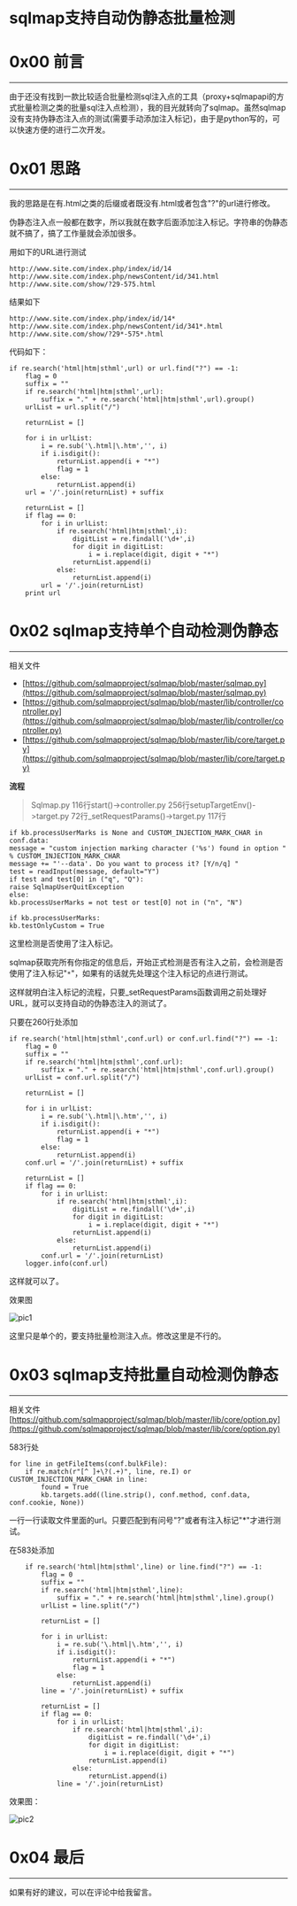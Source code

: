 # sqlmap支持自动伪静态批量检测

0x00 前言
=======

* * *

由于还没有找到一款比较适合批量检测sql注入点的工具（proxy+sqlmapapi的方式批量检测之类的批量sql注入点检测），我的目光就转向了sqlmap。虽然sqlmap没有支持伪静态注入点的测试(需要手动添加注入标记)，由于是python写的，可以快速方便的进行二次开发。

0x01 思路
=======

* * *

我的思路是在有.html之类的后缀或者既没有.html或者包含"?"的url进行修改。

伪静态注入点一般都在数字，所以我就在数字后面添加注入标记。字符串的伪静态就不搞了，搞了工作量就会添加很多。

用如下的URL进行测试

```
http://www.site.com/index.php/index/id/14
http://www.site.com/index.php/newsContent/id/341.html
http://www.site.com/show/?29-575.html

```

结果如下

```
http://www.site.com/index.php/index/id/14*
http://www.site.com/index.php/newsContent/id/341*.html
http://www.site.com/show/?29*-575*.html

```

代码如下：

```
if re.search('html|htm|sthml',url) or url.find("?") == -1:
    flag = 0
    suffix = ""
    if re.search('html|htm|sthml',url):
        suffix = "." + re.search('html|htm|sthml',url).group()
    urlList = url.split("/")

    returnList = []

    for i in urlList:
        i = re.sub('\.html|\.htm','', i)
        if i.isdigit():
            returnList.append(i + "*")
            flag = 1
        else:
            returnList.append(i)
    url = '/'.join(returnList) + suffix

    returnList = []
    if flag == 0:
        for i in urlList:
            if re.search('html|htm|sthml',i):
                digitList = re.findall('\d+',i)
                for digit in digitList:
                    i = i.replace(digit, digit + "*")
                returnList.append(i)
            else:
                returnList.append(i)
        url = '/'.join(returnList)    
    print url

```

0x02 sqlmap支持单个自动检测伪静态
======================

* * *

相关文件

*   [https://github.com/sqlmapproject/sqlmap/blob/master/sqlmap.py](https://github.com/sqlmapproject/sqlmap/blob/master/sqlmap.py)
*   [https://github.com/sqlmapproject/sqlmap/blob/master/lib/controller/controller.py](https://github.com/sqlmapproject/sqlmap/blob/master/lib/controller/controller.py)
*   [https://github.com/sqlmapproject/sqlmap/blob/master/lib/core/target.py](https://github.com/sqlmapproject/sqlmap/blob/master/lib/core/target.py)

**流程**

> Sqlmap.py 116行start()->controller.py 256行setupTargetEnv()->target.py 72行_setRequestParams()->target.py 117行

```
if kb.processUserMarks is None and CUSTOM_INJECTION_MARK_CHAR in conf.data:
message = "custom injection marking character ('%s') found in option " % CUSTOM_INJECTION_MARK_CHAR
message += "'--data'. Do you want to process it? [Y/n/q] "
test = readInput(message, default="Y")
if test and test[0] in ("q", "Q"):
raise SqlmapUserQuitException
else:
kb.processUserMarks = not test or test[0] not in ("n", "N")

if kb.processUserMarks:
kb.testOnlyCustom = True

```

这里检测是否使用了注入标记。

sqlmap获取完所有你指定的信息后，开始正式检测是否有注入之前，会检测是否使用了注入标记"`*`"，如果有的话就先处理这个注入标记的点进行测试。

这样就明白注入标记的流程，只要_setRequestParams函数调用之前处理好URL，就可以支持自动的伪静态注入的测试了。

只要在260行处添加

```
if re.search('html|htm|sthml',conf.url) or conf.url.find("?") == -1:
    flag = 0
    suffix = ""
    if re.search('html|htm|sthml',conf.url):
        suffix = "." + re.search('html|htm|sthml',conf.url).group()
    urlList = conf.url.split("/")

    returnList = []

    for i in urlList:
        i = re.sub('\.html|\.htm','', i)
        if i.isdigit():
            returnList.append(i + "*")
            flag = 1
        else:
            returnList.append(i)
    conf.url = '/'.join(returnList) + suffix

    returnList = []
    if flag == 0:
        for i in urlList:
            if re.search('html|htm|sthml',i):
                digitList = re.findall('\d+',i)
                for digit in digitList:
                    i = i.replace(digit, digit + "*")
                returnList.append(i)
            else:
                returnList.append(i)
        conf.url = '/'.join(returnList)
    logger.info(conf.url)

```

这样就可以了。

效果图

![pic1](http://drops.javaweb.org/uploads/images/4f568d905782e7ab0b3bfd2a41801a473a228975.jpg)

这里只是单个的，要支持批量检测注入点。修改这里是不行的。

0x03 sqlmap支持批量自动检测伪静态
======================

* * *

相关文件  
[https://github.com/sqlmapproject/sqlmap/blob/master/lib/core/option.py](https://github.com/sqlmapproject/sqlmap/blob/master/lib/core/option.py)

583行处

```
for line in getFileItems(conf.bulkFile):
    if re.match(r"[^ ]+\?(.+)", line, re.I) or CUSTOM_INJECTION_MARK_CHAR in line:
        found = True
        kb.targets.add((line.strip(), conf.method, conf.data, conf.cookie, None))

```

一行一行读取文件里面的url。只要匹配到有问号"?"或者有注入标记"*"才进行测试。

在583处添加

```
    if re.search('html|htm|sthml',line) or line.find("?") == -1:
        flag = 0
        suffix = ""
        if re.search('html|htm|sthml',line):
            suffix = "." + re.search('html|htm|sthml',line).group()
        urlList = line.split("/")

        returnList = []

        for i in urlList:
            i = re.sub('\.html|\.htm','', i)
            if i.isdigit():
                returnList.append(i + "*")
                flag = 1
            else:
                returnList.append(i)
        line = '/'.join(returnList) + suffix

        returnList = []
        if flag == 0:
            for i in urlList:
                if re.search('html|htm|sthml',i):
                    digitList = re.findall('\d+',i)
                    for digit in digitList:
                        i = i.replace(digit, digit + "*")
                    returnList.append(i)
                else:
                    returnList.append(i)
            line = '/'.join(returnList)

```

效果图：

![pic2](http://drops.javaweb.org/uploads/images/3d09882a027b9d5e220268f16e43200d32a54391.jpg)

0x04 最后
=======

* * *

如果有好的建议，可以在评论中给我留言。